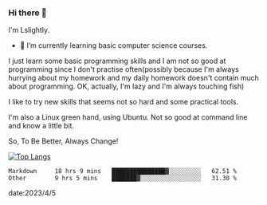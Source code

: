 ### Hi there 👋

I'm Lslightly.

- 🌱 I’m currently learning basic computer science courses.

I just learn some basic programming skills and I am not so good at programming since I don't practise often(possibly because I'm always hurrying about my homework and my daily homework doesn't contain much about programming. OK, actually, I'm lazy and I'm always touching fish)

I like to try new skills that seems not so hard and some practical tools.

I'm also a Linux green hand, using Ubuntu. Not so good at command line and know a little bit.

So, To Be Better, Always Change!

[![Top Langs](https://github-readme-stats.vercel.app/api/top-langs/?username=Lslightly&layout=compact)](https://github.com/anuraghazra/github-readme-stats)

<!--START_SECTION:waka-->

```text
Markdown     18 hrs 9 mins   ███████████████▓░░░░░░░░░   62.51 %
Other        9 hrs 5 mins    ███████▓░░░░░░░░░░░░░░░░░   31.30 %
```

<!--END_SECTION:waka-->

date:2023/4/5

